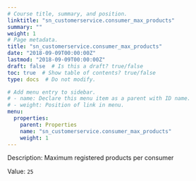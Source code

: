 ```yaml
---
# Course title, summary, and position.
linktitle: "sn_customerservice.consumer_max_products"
summary: ""
weight: 1
# Page metadata.
title: "sn_customerservice.consumer_max_products"
date: "2018-09-09T00:00:00Z"
lastmod: "2018-09-09T00:00:00Z"
draft: false  # Is this a draft? true/false
toc: true  # Show table of contents? true/false
type: docs  # Do not modify.

# Add menu entry to sidebar.
# - name: Declare this menu item as a parent with ID name.
# - weight: Position of link in menu.
menu:
  properties:
    parent: Properties
    name: "sn_customerservice.consumer_max_products"
    weight: 1
---
```


Description: Maximum registered products per consumer


Value: `25`